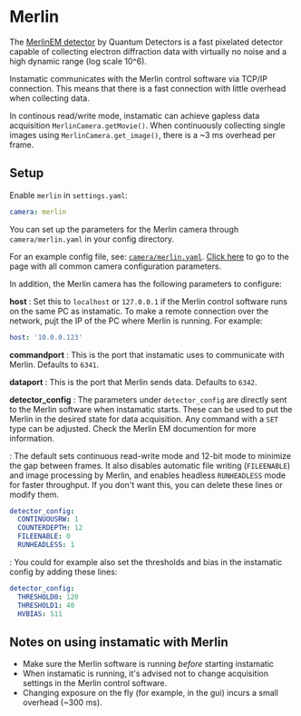 # Merlin

The [MerlinEM detector](https://quantumdetectors.com/products/merlinem/) by Quantum Detectors is a fast pixelated detector capable of collecting electron diffraction data with virtually no noise and a high dynamic range (log scale 10^6).

Instamatic communicates with the Merlin control software via TCP/IP connection. This means that there is a fast connection with little overhead when collecting data.

In continous read/write mode, instamatic can achieve gapless data acquisition `MerlinCamera.getMovie()`. When continuously collecting single images using `MerlinCamera.get_image()`, there is a ~3 ms overhead per frame.

## Setup

Enable `merlin` in `settings.yaml`:

```yaml
camera: merlin
```

You can set up the parameters for the Merlin camera through `camera/merlin.yaml` in your config directory.

For an example config file, see: [`camera/merlin.yaml`](https://github.com/instamatic-dev/instamatic/blob/main/src/instamatic/config/camera/merlin.yaml). [Click here](/config.md#camerayaml) to go to the page with all common camera configuration parameters.

In addition, the Merlin camera has the following parameters to configure:

**host**
: Set this to `localhost` or `127.0.0.1` if the Merlin control software runs on the same PC as instamatic. To make a remote connection over the network, pujt the IP of the PC where Merlin is running. For example:
```yaml
host: '10.0.0.123'
```

**commandport**
: This is the port that instamatic uses to communicate with Merlin. Defaults to `6341`.

**dataport**
: This is the port that Merlin sends data. Defaults to `6342`.

**detector_config**
: The parameters under `detector_config` are directly sent to the Merlin software when instamatic starts.
These can be used to put the Merlin in the desired state for data acquisition. Any command with a `SET` type can be adjusted. Check the Merlin EM documention for more information.

: The default sets continuous read-write mode and 12-bit mode to minimize the gap between frames. It also disables automatic file writing (`FILEENABLE`) and image processing by Merlin, and enables headless `RUNHEADLESS` mode for faster throughput. If you don't want this, you can delete these lines or modify them.

```yaml
detector_config:
  CONTINUOUSRW: 1
  COUNTERDEPTH: 12
  FILEENABLE: 0
  RUNHEADLESS: 1
```

: You could for example also set the thresholds and bias in the instamatic config by adding these lines:
```yaml
detector_config:
  THRESHOLD0: 120
  THRESHOLD1: 40
  HVBIAS: 511
```

## Notes on using instamatic with Merlin

- Make sure the Merlin software is running *before* starting instamatic
- When instamatic is running, it's advised not to change acquisition settings in the Merlin control software.
- Changing exposure on the fly (for example, in the gui) incurs a small overhead (~300 ms).
